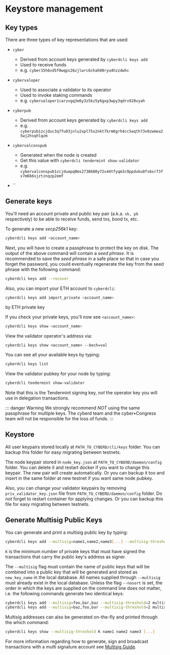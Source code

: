 # Keystore management

## Key types

There are three types of key representations that are used:

- `cyber`
  - Derived from account keys generated by `cyberdcli keys add`
  - Used to receive funds
  - e.g. `cyber15h6vd5f0wqps26zjlwrc6chah08ryu4hzzdwhc`

- `cybervaloper`
  - Used to associate a validator to its operator
  - Used to invoke staking commands
  - e.g. `cybervaloper1carzvgq3e6y3z5kz5y6gxp3wpy3qdrv928vyah`

- `cyberpub`
  - Derived from account keys generated by `cyberdcli keys add`
  - e.g. `cyberpub1zcjduc3q7fu03jnlu2xpl75s2nkt7krm6grh4cc5aqth73v0zwmea25wj2hsqhlqzm`

- `cybervalconspub`
  - Generated when the node is created
  - Get this value with `cyberdcli tendermint show-validator`
  - e.g. `cybervalconspub1zcjduepq0ms2738680y72v44tfyqm3c9ppduku8fs6sr73fx7m666sjztznqzp2emf`

- ``

## Generate keys

You'll need an account private and public key pair \(a.k.a. `sk, pk` respectively\) to be able to receive funds, send txs, bond tx, etc.

To generate a new _secp256k1_ key:

```bash
cyberdcli keys add <account_name>
```

Next, you will have to create a passphrase to protect the key on disk. The output of the above
command will contain a _seed phrase_. It is recommended to save the _seed phrase_ in a safe
place so that in case you forget the password, you could eventually regenerate the key from
the seed phrase with the following command:

```bash
cyberdcli keys add --recover
```

Also, you can import your ETH account to `cyberdcli`:

```bash
cyberdcli keys add import_private <account_name>
```
by ETH private key

If you check your private keys, you'll now see `<account_name>`:

```bash
cyberdcli keys show <account_name>
```

View the validator operator's address via:

```shell
cyberdcli keys show <account_name> --bech=val
```

You can see all your available keys by typing:

```bash
cyberdcli keys list
```

View the validator pubkey for your node by typing:

```bash
cyberdcli tendermint show-validator
```

Note that this is the Tendermint signing key, _not_ the operator key you will use in delegation transactions.

::: danger Warning
We strongly recommend _NOT_ using the same passphrase for multiple keys. The cyberd team and the cyber•Congress team will not be responsible for the loss of funds.
:::

## Keystore

All user keypairs stored locally at `PATH_TO_CYBERD/cli/keys` folder. You can backup this folder for easy migrating between testnets.

The node keypair stored in `node_key.json` at `PATH_TO_CYBERD/daemon/config` folder. You can delete it and restart docker if you want to change this keypair. The new pair will create automatically. Or you can backup it too and insert in the same folder at new testnet if you want same node pubkey.

Also, you can change your validator keypairs by removing `priv_validator_key.json` file from `PATH_TO_CYBERD/daemon/config` folder. Do not forget to restart container for applying changes. Or you can backup this file for easy migrating between testnets.

## Generate Multisig Public Keys

You can generate and print a multisig public key by typing:

```bash
cyberdcli keys add --multisig=name1,name2,name3[...] --multisig-threshold=K new_key_name
```

`K` is the minimum number of private keys that must have signed the
transactions that carry the public key's address as signer.

The `--multisig` flag must contain the name of public keys that will be combined into a
public key that will be generated and stored as `new_key_name` in the local database.
All names supplied through `--multisig` must already exist in the local database. Unless
the flag `--nosort` is set, the order in which the keys are supplied on the command line
does not matter, i.e. the following commands generate two identical keys:

```bash
cyberdcli keys add --multisig=foo,bar,baz --multisig-threshold=2 multisig_address
cyberdcli keys add --multisig=baz,foo,bar --multisig-threshold=2 multisig_address
```

Multisig addresses can also be generated on-the-fly and printed through the which command:

```bash
cyberdcli keys show --multisig-threshold K name1 name2 name3 [...]
```

For more information regarding how to generate, sign and broadcast transactions with a
multi signature account see [Multisig Guide](path_to_multisig).
